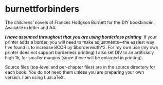 # burnettforbinders
The childrens' novels of Frances Hodgson Burnett for the DIY bookbinder. Available in letter and A4.

_**I have assumed throughout that you are using borderless printing**._ If your printer adds a border, you will need to make adjustments--the easiest way I've found is to increase BCOR by $borderwidth*2. For my own use (my own printer does not support borderless printing) I also set DIV to an artificially high 15, for smaller margins (since these will be enlarged in printing).

Source files (top-level and per-chapter files) are in the source directory for each book. You do not need them unless you are preparing your own version. I am using LuaLaTeX.
